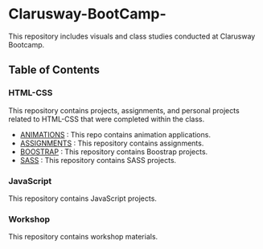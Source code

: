 # Clarusway-BootCamp-

This repository includes visuals and class studies conducted at Clarusway Bootcamp.

## Table of Contents

### HTML-CSS
This repository contains projects, assignments, and personal projects related to HTML-CSS that were completed within the class.

- [ANIMATIONS](https://github.com/sedadiriker/Clarusway-BootCamp-/tree/main/HTML-CSS/ANIMATIONS) : This repo contains animation applications.
- [ASSIGNMENTS](https://github.com/sedadiriker/Clarusway-BootCamp-/tree/main/HTML-CSS/ASSIGNMENTS) : This repository contains assignments.
- [BOOSTRAP](https://github.com/sedadiriker/Clarusway-BootCamp-/tree/main/HTML-CSS/BOOSTRAP) : This repository contains Boostrap projects.
- [SASS](https://github.com/sedadiriker/Clarusway-BootCamp-/tree/main/HTML-CSS/SASS) : This repository contains SASS projects.

### JavaScript
This repository contains JavaScript projects.

### Workshop
This repository contains workshop materials.
